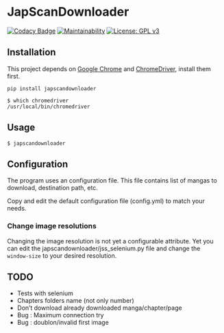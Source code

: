 # JapScanDownloader

[![Codacy Badge](https://api.codacy.com/project/badge/Grade/acf59998d8a743188d5f7ef058010ffa)](https://www.codacy.com/manual/Harkame/JapScanDownloader?utm_source=github.com&utm_medium=referral&utm_content=Harkame/JapScanDownloader&utm_campaign=Badge_Grade)
[![Maintainability](https://api.codeclimate.com/v1/badges/eb654455df609c6fd1a2/maintainability)](https://codeclimate.com/github/Harkame/JapScanDownloader/maintainability)
[![License: GPL v3](https://img.shields.io/badge/License-GPLv3-blue.svg)](https://www.gnu.org/licenses/gpl-3.0)

## Installation

This project depends on [Google Chrome][1] and [ChromeDriver][2], install them
first.

```console
pip install japscandownloader
```

```console
$ which chromedriver
/usr/local/bin/chromedriver
```

## Usage

```console
$ japscandownloader
```

## Configuration

The program uses an configuration file. This file contains list of mangas to
download, destination path, etc.

Copy and edit the default configuration file (config.yml) to match your needs.

### Change image resolutions

Changing the image resolution is not yet a configurable attribute. Yet you can
edit the japscandownloader/jss_selenium.py file and change the `window-size` to
your desired resolution.

## TODO

- Tests with selenium
- Chapters folders name (not only number)
- Don’t download already downloaded manga/chapter/page
- Bug : Maximum connection try
- Bug : doublon/invalid first image

[1]: https://www.google.com/chrome
[2]: https://chromedriver.chromium.org
